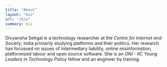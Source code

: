 ```yaml
---
title: "About"
layout: "bio"
url: "/bio"
summary: bio
---
```


Divyansha Sehgal is a technology researcher at the *Centre for Internet and Society*, India primarily studying platforms and their politics. Her research has focussed on issues of intermediary liability, online misinformation, platformized labour and open source software. She is an *ONI - IIC Young Leaders in Technology Policy* fellow and an engineer by training.